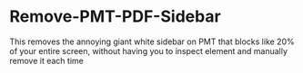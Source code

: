 # Remove-PMT-PDF-Sidebar
This removes the annoying giant white sidebar on PMT that blocks like 20% of your entire screen, without having you
to inspect element and manually remove it each time
